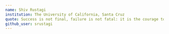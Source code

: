 ```yaml
---
name: Shiv Rustagi
institution: The University of California, Santa Cruz
quote: Success is not final, failure is not fatal: it is the courage to continue that counts.
github_user: srustagi
---
```

